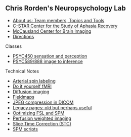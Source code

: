 ## Chris Rorden's Neuropsychology Lab

 - [About us: Team members, Topics and Tools](./about/index.md)
 - [C-STAR Center for the Study of Aphasia Recovery](https://cstar.sc.edu/)
 - [McCausland Center for Brain Imaging](https://sc.edu/study/colleges_schools/artsandsciences/centers_and_institutes/mccausland_center/index.php)
 - [Directions](./directions/index.md)

Classes

 - [PSYC450 sensation and perception](./psyc450/index.md)
 - [PSYC589/888 image to inference](./psyc589888/index.md)

Technical Notes

 - [Arterial spin labeling](./asl/index.md)
 - [Do it yourself fMRI](./diy_fmri/index.md)
 - [Diffusion imaging](./dti/index.md)
 - [Fieldmaps](./fieldmaps/index.md)
 - [JPEG compression in DICOM](./jpeg_formats/index.md)
 - [Legacy pages: old but perhaps useful](https://people.cas.sc.edu/rorden/)
 - [Optimizing FSL and SPM](./optimizing_spm_fsl/index.md)
 - [Perfusion weighted imaging](./pwi/index.md)
 - [Slice Time Correction (STC)](./stc/index.md)
 - [SPM scripts](./spm_scripts/index.md)
